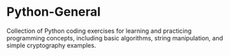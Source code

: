 # Python-General
Collection of Python coding exercises for learning and practicing programming concepts, including basic algorithms, string manipulation, and simple cryptography examples.
